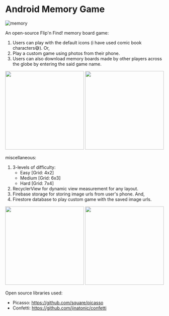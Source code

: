 # Android Memory Game

![memory](https://github.com/user-attachments/assets/773fbc6d-dc6e-4919-bc76-6fde41c7de2b)

An open-source Flip'n Find! memory board game:
1. Users can play with the default icons (i have used comic book characters😅). Or,
2. Play a custom game using photos from their phone.
3. Users can also download memory boards made by other players across the globe by entering the said game name.

<p float="middle">
    <img width="250px" src='https://github.com/user-attachments/assets/88b9ea00-f9c3-411d-8f45-089131d1b883' />
    <img width="250px" src='https://github.com/user-attachments/assets/816f6e00-64cb-4d91-962e-0025ea7c6538' />
</p>

miscellaneous:
1. 3-levels of difficulty:
   - Easy [Grid: 4x2]
   - Medium [Grid: 6x3]
   - Hard [Grid: 7x4]
2. RecyclerView for dynamic view measurement for any layout.
3. Firebase storage for storing image urls from user's phone. And,
4. Firestore database to play custom game with the saved image urls.

<p float="middle">
    <img width="250px" src='https://github.com/user-attachments/assets/3efb02dc-c4c7-4c57-8b1a-1e8d470fb9f9' />
    <img width="250px" src='https://github.com/user-attachments/assets/1393af4f-db65-4d6b-a512-135830284331' />
</p>

Open source libraries used:
- Picasso: https://github.com/square/picasso
- Confetti: https://github.com/jinatonic/confetti
